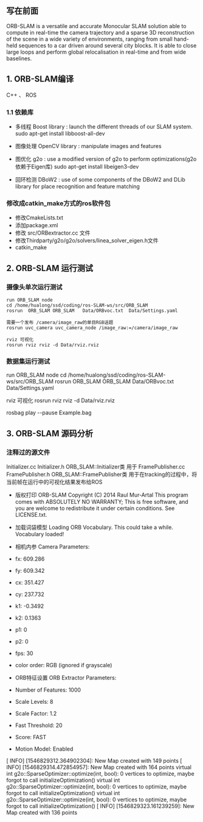 
## 写在前面
 ORB-SLAM is a versatile and accurate Monocular SLAM solution able to compute in real-time the camera trajectory and a sparse 3D reconstruction of the scene in a wide variety of environments, ranging from small hand-held sequences to a car driven around several city blocks. It is able to close large loops and perform global relocalisation in real-time and from wide baselines.


## 1. ORB-SLAM编译
C++  、 ROS

### 1.1 依赖库

- 多线程 Boost library : launch the different threads of our SLAM system.
    sudo apt-get install libboost-all-dev 
- 图像处理 OpenCV library : manipulate images and features

- 图优化 g2o : use a modified version of g2o to perform optimizations(g2o依赖于Eigen库)
    sudo apt-get install libeigen3-dev

- 回环检测 DBoW2 : use of some components of the DBoW2 and DLib library  for place recognition and feature matching


### 修改成catkin_make方式的ros软件包

- 修改CmakeLists.txt
- 添加package.xml
- 修改 src/ORBextractor.cc 文件
- 修改Thirdparty/g2o/g2o/solvers/linea_solver_eigen.h文件
- catkin_make


## 2. ORB-SLAM 运行测试

###  摄像头单次运行测试
```
run ORB_SLAM node
cd /home/hualong/ssd/coding/ros-SLAM-ws/src/ORB_SLAM
rosrun  ORB_SLAM ORB_SLAM   Data/ORBvoc.txt  Data/Settings.yaml

需要一个发布 /camera/image_raw的单目RGB话题
rosrun uvc_camera uvc_camera_node /image_raw:=/camera/image_raw

rviz 可视化
rosrun rviz rviz -d Data/rviz.rviz

```

###  数据集运行测试
run ORB_SLAM node
cd /home/hualong/ssd/coding/ros-SLAM-ws/src/ORB_SLAM
rosrun  ORB_SLAM ORB_SLAM   Data/ORBvoc.txt  Data/Settings.yaml

rviz 可视化
rosrun rviz rviz -d Data/rviz.rviz

rosbag play --pause Example.bag



## 3. ORB-SLAM 源码分析

### 注释过的源文件
Initializer.cc Initializer.h         ORB_SLAM::Initializer类      用于
FramePublisher.cc FramePublisher.h   ORB_SLAM::FramePublisher类   用于在tracking的过程中，将当前帧在运行中的可视化结果发布给ROS




- 版权打印
ORB-SLAM Copyright (C) 2014 Raul Mur-Artal
This program comes with ABSOLUTELY NO WARRANTY;
This is free software, and you are welcome to redistribute it
under certain conditions. See LICENSE.txt.

- 加载词袋模型
Loading ORB Vocabulary. This could take a while.
Vocabulary loaded!

- 相机内参
Camera Parameters: 
- fx: 609.286
- fy: 609.342
- cx: 351.427
- cy: 237.732
- k1: -0.3492
- k2: 0.1363
- p1: 0
- p2: 0
- fps: 30
- color order: RGB (ignored if grayscale)

- ORB特征设置
ORB Extractor Parameters: 
- Number of Features: 1000
- Scale Levels: 8
- Scale Factor: 1.2
- Fast Threshold: 20
- Score: FAST

- Motion Model: Enabled

[ INFO] [1546829312.364902304]: New Map created with 149 points
[ INFO] [1546829314.472854957]: New Map created with 164 points
virtual int g2o::SparseOptimizer::optimize(int, bool): 0 vertices to optimize, maybe forgot to call initializeOptimization()
virtual int g2o::SparseOptimizer::optimize(int, bool): 0 vertices to optimize, maybe forgot to call initializeOptimization()
virtual int g2o::SparseOptimizer::optimize(int, bool): 0 vertices to optimize, maybe forgot to call initializeOptimization()
[ INFO] [1546829323.161239259]: New Map created with 136 points
